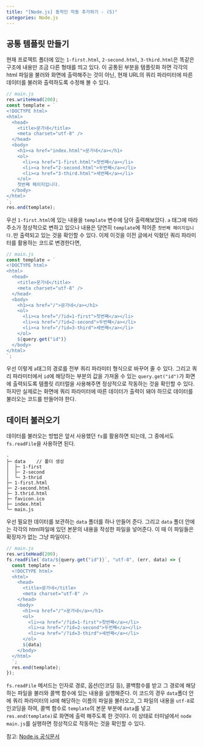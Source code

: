 ```yaml
---
title: "[Node.js] 동적인 작동 추가하기 - (5)"
categories: Node.js
---
```


## 공통 템플릿 만들기

현재 프로젝트 폴더에 있는 `1-first.html`, `2-second.html`, `3-third.html`은 똑같은 구조에 내용만 조금 다른 형태를 띄고 있다. 이 공통된 부분을 템플릿화 하면 각각의 html 파일을 불러와 화면에 출력해주는 것이 아닌, 현재 URL의 쿼리 파라미터에 따른 데이터를 불러와 출력하도록 수정해 볼 수 있다.

```js
// main.js
res.writeHead(200);
const template = `
<!DOCTYPE html>
<html>
  <head>
    <title>문가네</title>
    <meta charset="utf-8" />
  </head>
  <body>
    <h1><a href="index.html">문가네</a></h1>
    <ol>
      <li><a href="1-first.html">첫번째</a></li>
      <li><a href="2-second.html">두번째</a></li>
      <li><a href="3-third.html">세번째</a></li>
    </ol>
    첫번째 페이지입니다.
  </body>
</html>
`;
res.end(template);
```

우선 `1-first.html`에 있는 내용을 `template` 변수에 담아 출력해보았다. `a` 태그에 따라 주소가 정상적으로 변하고 있으나 내용은 당연히 `template`에 적어준 `첫번째 페이지입니다.`만 출력되고 있는 것을 확인할 수 있다. 이제 이것을 이전 글에서 익혔던 쿼리 파라미터를 활용하는 코드로 변경한다면,

```js
// main.js
const template = `
<!DOCTYPE html>
<html>
  <head>
    <title>문가네</title>
    <meta charset="utf-8" />
  </head>
  <body>
    <h1><a href="/">문가네</a></h1>
    <ol>
      <li><a href="/?id=1-first">첫번째</a></li>
      <li><a href="/?id=2-second">두번째</a></li>
      <li><a href="/?id=3-third">세번째</a></li>
    </ol>
    ${query.get("id")}
  </body>
</html>
`;
```

우선 이렇게 `a`태그의 경로를 전부 쿼리 파라미터 형식으로 바꾸어 줄 수 있다. 그리고 쿼리 파라미터에서 `id`에 해당하는 부분의 값을 가져올 수 있는 `query.get("id")`가 화면에 출력되도록 템플릿 리터럴을 사용해주면 정상적으로 작동하는 것을 확인할 수 있다. 하지만 실제로는 화면에 쿼리 파라미터에 따른 데이터가 출력이 돼야 하므로 데이터를 불러오는 코드를 만들어야 한다.

## 데이터 불러오기

데이터를 불러오는 방법은 앞서 사용했던 `fs`를 활용하면 되는데, 그 중에서도 `fs.readFile`을 사용하면 된다.

```
.
├─ data    // 폴더 생성
│  ├─ 1-first
│  ├─ 2-second
│  └─ 3-thrid
├─ 1-first.html
├─ 2-second.html
├─ 3.thrid.html
├─ favicon.ico
├─ index.html
└─ main.js
```

우선 필요한 데이터를 보관하는 `data` 폴더를 하나 만들어 준다. 그리고 `data` 폴더 안에는 각각의 html파일에 있던 본문의 내용을 작성한 파일을 넣어준다. 이 때 이 파일들은 확장자가 없는 그냥 파일이다.

```js
// main.js
res.writeHead(200);
fs.readFile(`data/${query.get("id")}`, "utf-8", (err, data) => {
  const template = `
  <!DOCTYPE html>
  <html>
    <head>
      <title>문가네</title>
      <meta charset="utf-8" />
    </head>
    <body>
      <h1><a href="/">문가네</a></h1>
      <ol>
        <li><a href="/?id=1-first">첫번째</a></li>
        <li><a href="/?id=2-second">두번째</a></li>
        <li><a href="/?id=3-third">세번째</a></li>
      </ol>
      ${data}
    </body>
  </html>
  `;
  res.end(template);
});
```

`fs.readFile` 메서드는 인자로 경로, 옵션(인코딩 등), 콜백함수를 받고 그 경로에 해당하는 파일을 불러와 콜백 함수에 있는 내용을 실행해준다. 이 코드의 경우 `data`폴더 안에 쿼리 파라미터의 id에 해당하는 이름의 파일을 불러오고, 그 파일의 내용을 `utf-8`로 인코딩을 하여, 콜백 함수로 `template`의 본문 부분에 `data`를 넣고 `res.end(template)`로 화면에 출력 해주도록 한 것이다. 이 상태로 터미널에서 `node main.js`를 실행하면 정상적으로 작동하는 것을 확인할 수 있다.

참고: [Node.js 공식문서](https://nodejs.org/dist/latest-v16.x/docs/api/)
